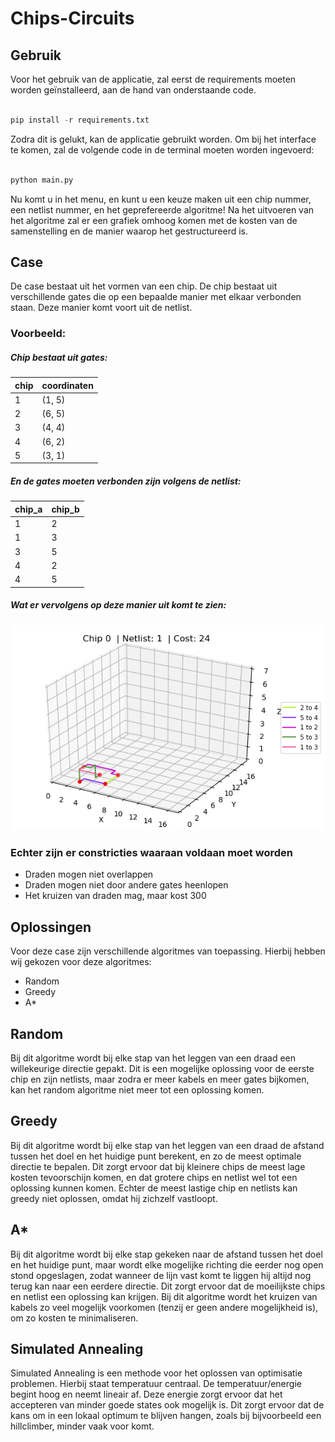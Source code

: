 # Chips-Circuits

## Gebruik
Voor het gebruik van de applicatie, zal eerst de requirements moeten worden geïnstalleerd, aan de hand van onderstaande code.
```python

pip install -r requirements.txt

```

Zodra dit is gelukt, kan de applicatie gebruikt worden. Om bij het interface te komen, zal de volgende code in de terminal moeten worden ingevoerd:
```python

python main.py

```

Nu komt u in het menu, en kunt u een keuze maken uit een chip nummer, een netlist nummer, en het geprefereerde algoritme! Na het uitvoeren van het algoritme zal er een grafiek omhoog komen
met de kosten van de samenstelling en de manier waarop het gestructureerd is.

## Case
De case bestaat uit het vormen van een chip. De chip bestaat uit verschillende gates die op een bepaalde manier met elkaar verbonden staan. Deze manier komt voort uit de netlist.

### Voorbeeld:
##### Chip bestaat uit gates:

| chip | coordinaten |
|---|---|
| 1 | (1, 5) |
| 2 | (6, 5) |
| 3 | (4, 4) |
| 4 | (6, 2) |
| 5 | (3, 1) |

##### En de gates moeten verbonden zijn volgens de netlist:
| chip_a | chip_b |
|---|---|
| 1 | 2 |
| 1 | 3 |
| 3 | 5 |
| 4 | 2 |
| 4 | 5 |

##### Wat er vervolgens op deze manier uit komt te zien:
![Voorbeeld chip 0 netlist 1:](Graphs/Astar/0/1/shortest/Shortest.png)

### Echter zijn er constricties waaraan voldaan moet worden
* Draden mogen niet overlappen
* Draden mogen niet door andere gates heenlopen
* Het kruizen van draden mag, maar kost 300

## Oplossingen
Voor deze case zijn verschillende algoritmes van toepassing. Hierbij hebben wij gekozen voor deze algoritmes:
* Random
* Greedy
* A*

## Random
Bij dit algoritme wordt bij elke stap van het leggen van een draad een willekeurige directie gepakt. Dit is een mogelijke oplossing voor de eerste chip en zijn netlists, maar zodra
er meer kabels en meer gates bijkomen, kan het random algoritme niet meer tot een oplossing komen. 

## Greedy
Bij dit algoritme wordt bij elke stap van het leggen van een draad de afstand tussen het doel en het huidige punt berekent, en zo de meest optimale directie te bepalen.
Dit zorgt ervoor dat bij kleinere chips de meest lage kosten tevoorschijn komen, en dat grotere chips en netlist wel tot een oplossing kunnen komen. Echter de meest
lastige chip en netlists kan greedy niet oplossen, omdat hij zichzelf vastloopt.

## A*
Bij dit algoritme wordt bij elke stap gekeken naar de afstand tussen het doel en het huidige punt, maar wordt elke mogelijke richting die eerder nog open stond opgeslagen, zodat 
wanneer de lijn vast komt te liggen hij altijd nog terug kan naar een eerdere directie. Dit zorgt ervoor dat de moeilijkste chips en netlist een oplossing kan krijgen. Bij dit algoritme
wordt het kruizen van kabels zo veel mogelijk voorkomen (tenzij er geen andere mogelijkheid is), om zo kosten te minimaliseren. 

## Simulated Annealing
Simulated Annealing is een methode voor het oplossen van optimisatie problemen. Hierbij staat temperatuur centraal. De temperatuur/energie begint hoog en neemt lineair af. Deze energie zorgt ervoor dat het accepteren van minder goede states ook mogelijk is. Dit zorgt ervoor dat de kans om in een lokaal optimum te blijven hangen, zoals bij bijvoorbeeld een hillclimber, minder vaak voor komt. 

